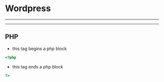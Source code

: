 # Wordpress

---
---
## PHP
- this tag begins a php block
```php
<?php
```


- this tag ends a php block
```php
?>
```





